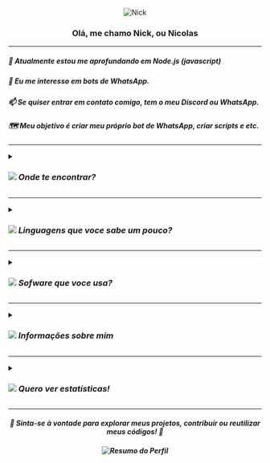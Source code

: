 <p align="center">
    <img src="https://i.imgur.com/K5P22VM.gif" width="250" height="250" alt="Nick"/>
    <h3 align="center">Olá, me chamo Nick, ou Nicolas</h3>
</p>

--------

<h5>🌱 Atualmente estou me aprofundando em Node.js (javascript)<h5>
    <h5> 👀 Eu me interesso em bots de WhatsApp.<h5>
         <h5>📫 Se quiser entrar em contato comigo, tem o meu Discord ou WhatsApp.<h5>
              <h5>🗺️ Meu objetivo é criar meu próprio bot de WhatsApp, criar scripts e etc.<h5>

--------

<details>
  <summary><h3><img src="https://media.tenor.com/_mYZWyrW3AUAAAAi/peach-goma-pc-night-keyboard-smashing.gif" width="50"/> Onde te encontrar?</h3></summary>
  <h5 align="center">Responderei mais rápido no WhatsApp e Discord, nas outras irei demorar mais</h5>
  <p align="center">
    <a href="https://discordapp.com/users/1122152253768351845">
        <img alt="Discord" src="https://img.shields.io/badge/Discord-7785cc?logo=discord&logoColor=white&style=for-the-badge"/>
    </a>
    <a href="https://wa.me/19998621756">
        <img alt="WhatsApp" src="https://img.shields.io/badge/WhatsApp-25D366?logo=whatsapp&logoColor=white&style=for-the-badge"/>
          <a href="https://github.com/Nicolas4822">
        <img alt="GitHub" src="https://img.shields.io/badge/Github-24292e?logo=github&logoColor=white&style=for-the-badge"/>
    </a>
    <a href="https://t.me/Nick4822">
        <img alt="Telegram" src="https://img.shields.io/badge/Telegram-2CA5E0?logo=telegram&logoColor=white&style=for-the-badge"/>
      <div align="center">
      </a>
  </p>
</details>

--------

<details>
  <summary><h3><img src="https://media.tenor.com/akBy6qWGjs4AAAAi/peach-cat-mochi-peach-cat.gif" width="50"/> Linguagens que voce sabe um pouco? </h3></summary>
  <h4 align="center">Algumas linguagens estara abaixo!</h4>
    <img align="center" alt="Nick-Js" height="30" width="40" src="https://raw.githubusercontent.com/devicons/devicon/master/icons/javascript/javascript-plain.svg">
    <img align="center" alt="Nick-Js" height="30" width="40" src="https://cdn.jsdelivr.net/gh/devicons/devicon/icons/nodejs/nodejs-original.svg" height="40" alt="nodejs logo">
  </p>
</details>

------

<details>
  <summary><h3><img src="https://media.tenor.com/akBy6qWGjs4AAAAi/peach-cat-mochi-peach-cat.gif" width="50"/> Sofware que voce usa? </h3></summary>
  <h4 align="center">Eu uso todos esses aplicativos para programar!</h4>
    <div align="left">
  <img src="https://cdn.jsdelivr.net/gh/devicons/devicon/icons/github/github-original.svg" height="40" alt="github logo"  />
  <img width="12" />
  <img src="https://cdn.jsdelivr.net/gh/devicons/devicon/icons/git/git-original.svg" height="40" alt="git logo"  />
  <img width="12" />
  <img src="https://cdn.jsdelivr.net/gh/devicons/devicon/icons/vscode/vscode-original.svg" height="40" alt="vscode logo"  />
</div>
  </p>
</details>

-------

<details>
  <summary><h3><img src="https://media.tenor.com/akBy6qWGjs4AAAAi/peach-cat-mochi-peach-cat.gif" width="50"/> Informações sobre mim </h3></summary>
<div align="center">
  <h4>👨‍💻 Desenvolvedor de software apaixonado por tecnologia, astronomia e ciências.</h4>
  
  <h5>💡 Minha paixão por tecnologia começou cedo, e hoje estou profundamente envolvido no desenvolvimento de projetos inovadores, especialmente focados em automação e bots para WhatsApp.</h5>
  
  <h5>🤖 Sou criador da <strong>Lily bot</strong>, um bot para WhatsApp que simplifica a comunicação diária. Você pode conhecer mais sobre o projeto visitando o <a href="https://lilybotia.github.io/Lily-site/" target="_blank">site oficial</a>.</h5>

  <h5>🔍 Se você está procurando um desenvolvedor interessado em soluções criativas de automação e bots, sou a pessoa certa! Continuo aprendendo e expandindo meus conhecimentos em Node.js, JavaScript e outras tecnologias de ponta.</h5>
</div>
  </p>
</details>

---

<details>
  <summary><h3><img src="https://media.tenor.com/akBy6qWGjs4AAAAi/peach-cat-mochi-peach-cat.gif" width="50"/> Quero ver estatísticas!</h3></summary>
  <p align="center">
    <img src="https://github-readme-stats.vercel.app/api?username=Nickzindev&show_icons=true&theme=dracula&show=reviews,discussions_started,discussions_answered,prs_merged,prs_merged_percentage" alt="Estatísticas do GitHub" width="50%"/>
    <img src="https://github-readme-stats.vercel.app/api/top-langs/?username=Nickzindev&layout=pie&show_icons=true&theme=dracula" alt="Linguagens mais usadas" width="27.3%"/>
  </p>
</details>

---

<div align="center">
  <h4>🌟 Sinta-se à vontade para explorar meus projetos, contribuir ou reutilizar meus códigos! 🌟</h4>
  <!-- Because I will never give you up, never let you down, or abandon you. I will never make you cry, say goodbye, or tell a lie and hurt you... -->
  <img src="https://github-profile-summary-cards.vercel.app/api/cards/profile-details?username=Nickzindev&theme=dracula" alt="Resumo do Perfil" align="center">
</div>
